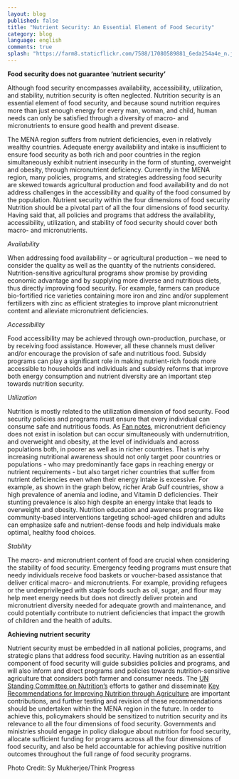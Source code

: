```yaml
---
layout: blog
published: false
title: "Nutrient Security: An Essential Element of Food Security"
category: blog
language: english
comments: true
splash: "https://farm8.staticflickr.com/7588/17080589881_6eda254a4e_n.jpg"
---
```


**Food security does not guarantee ‘nutrient security’**

Although food security encompasses availability, accessibility, utilization, and stability, nutrition security is often neglected. Nutrition security is an essential element of food security, and because sound nutrition requires more than just enough energy for every man, woman, and child, human needs can only be satisfied through a diversity of macro- and micronutrients to ensure good health and prevent disease. 

The MENA region suffers from nutrient deficiencies, even in relatively wealthy countries. Adequate energy availability and intake is insufficient to ensure food security as both rich and poor countries in the region simultaneously exhibit nutrient insecurity in the form of stunting, overweight and obesity, through micronutrient deficiency. Currently in the MENA region, many policies, programs, and strategies addressing food security are skewed towards agricultural production and food availability and do not address challenges in the accessibility and quality of the food consumed by the population. 
Nutrient security within the four dimensions of food security
Nutrition should be a pivotal part of all the four dimensions of food security. Having said that, all policies and programs that address the availability, accessibility, utilization, and stability of food security should cover both macro- and micronutrients.  

_Availability_

When addressing food availability – or agricultural production – we need to consider the quality as well as the quantity of the nutrients considered.  Nutrition-sensitive agricultural programs show promise by providing economic advantage and by supplying more diverse and nutritious diets, thus directly improving food security. For example, farmers can produce bio-fortified rice varieties containing more iron and zinc and/or supplement fertilizers with zinc as efficient strategies to improve plant micronutrient content and alleviate micronutrient deficiencies. 

_Accessibility_

Food accessibility may be achieved through own-production, purchase, or by receiving food assistance. However, all these channels must deliver and/or encourage the provision of safe and nutritious food. Subsidy programs can play a significant role in making nutrient-rich foods more accessible to households and individuals and subsidy reforms that improve both energy consumption and nutrient diversity are an important step towards nutrition security. 

_Utilization_

Nutrition is mostly related to the utilization dimension of food security. Food security policies and programs must ensure that every individual can consume safe and nutritious foods. As [Fan notes](http://www.arabspatial.org/arabspatialblog/blog/2014/10/13/overcoming-triple-burden-of-malnutrition-in-mena-region/), micronutrient deficiency does not exist in isolation but can occur simultaneously with undernutrition, and overweight and obesity, at the level of individuals and across populations both, in poorer as well as in richer countries. That is why increasing nutritional awareness should not only target poor countries or populations - who may predominantly face gaps in reaching energy or nutrient requirements - but also target richer countries that suffer from nutrient deficiencies even when their energy intake is excessive. For example, as shown in the graph below, richer Arab Gulf countries, show a high prevalence of anemia and iodine, and Vitamin D deficiencies. Their stunting prevalence is also high despite an energy intake that leads to overweight and obesity. Nutrition education and awareness programs like community-based interventions targeting school-aged children and adults can emphasize safe and nutrient-dense foods and help individuals make optimal, healthy food choices. 



_Stability_

The macro- and micronutrient content of food are crucial when considering the stability of food security. Emergency feeding programs must ensure that needy individuals receive food baskets or voucher-based assistance that deliver critical macro- and micronutrients. For example, providing refugees or the underprivileged with staple foods such as oil, sugar, and flour may help meet energy needs but does not directly deliver protein and micronutrient diversity needed for adequate growth and maintenance, and could potentially contribute to nutrient deficiencies that impact the growth of children and the health of adults. 

**Achieving nutrient security**

Nutrient security must be embedded in all national policies, programs, and strategic plans that address food security. Having nutrition as an essential component of food security will guide subsidies policies and programs, and will also inform and direct programs and policies towards nutrition-sensitive agriculture that considers both farmer and consumer needs. The [UN Standing Committee on Nutrition’s](http://www.unscn.org/) efforts to gather and disseminate [Key Recommendations for Improving Nutrition through Agriculture](http://unscn.org/files/Agriculture-Nutrition-CoP/Agriculture-Nutrition_Key_recommendations.pdf) are important contributions, and further testing and revision of these recommendations should be undertaken within the MENA region in the future.  In order to achieve this, policymakers should be sensitized to nutrition security and its relevance to all the four dimensions of food security. Governments and ministries should engage in policy dialogue about nutrition for food security, allocate sufficient funding for programs across all the four dimensions of food security, and also be held accountable for achieving positive nutrition outcomes throughout the full range of food security programs. 

Photo Credit: Sy Mukherjee/Think Progress
